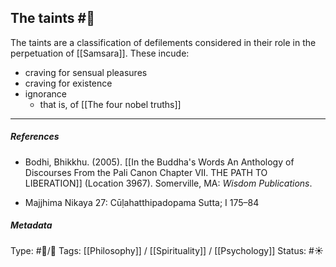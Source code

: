## The taints #🧠 

The taints are a classification of defilements considered in their role in the perpetuation of [[Samsara]]. These incude:

- craving for sensual pleasures
- craving for existence  
- ignorance
   - that is, of [[The four nobel truths]]

___

##### References

- Bodhi, Bhikkhu. (2005). [[In the Buddha's Words An Anthology of Discourses From the Pali Canon Chapter VII. THE PATH TO LIBERATION]] (Location 3967). Somerville, MA: _Wisdom Publications_.

- Majjhima Nikaya 27: Cūḷahatthipadopama Sutta; I 175–84

##### Metadata

Type: #🔵/🔵 
Tags: [[Philosophy]] / [[Spirituality]] / [[Psychology]]
Status: #☀️ 

